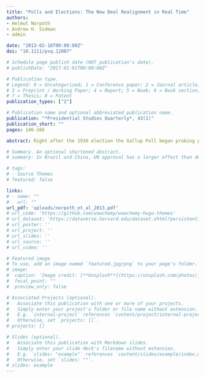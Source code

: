 ```yaml
---
title: "Polls and Elections: The New Deal Realignment in Real Time"
authors:
- Helmut Norpoth
- Andrew H. Sidman 
- admin

date: "2013-02-18T00:00:00Z"
doi: "10.1111/psq.12007"

# Schedule page publish date (NOT publication's date).
# publishDate: "2017-01-01T00:00:00Z"

# Publication type.
# Legend: 0 = Uncategorized; 1 = Conference paper; 2 = Journal article;
# 3 = Preprint / Working Paper; 4 = Report; 5 = Book; 6 = Book section;
# 7 = Thesis; 8 = Patent
publication_types: ["2"]

# Publication name and optional abbreviated publication name.
publication: "*Presidential Studies Quarterly*, 43(1)"
publication_short: ""
pages: 146-166

abstract: Right after the 1936 election the Gallup Poll began probing party identification. From then on until 1952, when the National Election Studies entered the field, nearly 200 surveys produced measurements of partisanship in the American electorate. We exploit this largely unexplored data set to examine the partisan transformation commonly called the New Deal Realignment in real time. It turns out that it was not until the late 1940s that the Democratic Party secured an enduring hold on the American electorate. The New Deal and the Depression had less to do with this change than did World War II and the postwar prosperity. The lead cohort of the Democratic surge in party identification was the generation that came of age during the 1940s, not the 1930s. The findings suggest that a historic crisis or a new policy program may not be enough to realign partisanship in the electorate but that it takes the success of the ascendant party in mastering historic crises.

# Summary. An optional shortened abstract.
# summary: In Brazil and China, UN approval has a larger effect than democracy on public support for the use of force.

# tags:
# - Source Themes
# featured: false

links:
# - name: ""
#   url: ""
url_pdf: 'uploads/norpoth_et_al_2013.pdf'
# url_code: 'https://github.com/wowchemy/wowchemy-hugo-themes'
# url_dataset: 'https://dataverse.harvard.edu/dataset.xhtml?persistentId=doi:10.7910/DVN/PNDP4V'
# url_poster: ''
# url_project: ''
# url_slides: ''
# url_source: ''
# url_video: ''

# Featured image
# To use, add an image named `featured.jpg/png` to your page's folder. 
# image:
#  caption: 'Image credit: [**Unsplash**](https://unsplash.com/photos/jdD8gXaTZsc)'
#  focal_point: ""
#  preview_only: false

# Associated Projects (optional).
#   Associate this publication with one or more of your projects.
#   Simply enter your project's folder or file name without extension.
#   E.g. `internal-project` references `content/project/internal-project/index.md`.
#   Otherwise, set `projects: []`.
# projects: []

# Slides (optional).
#   Associate this publication with Markdown slides.
#   Simply enter your slide deck's filename without extension.
#   E.g. `slides: "example"` references `content/slides/example/index.md`.
#   Otherwise, set `slides: ""`.
# slides: example
---
```


